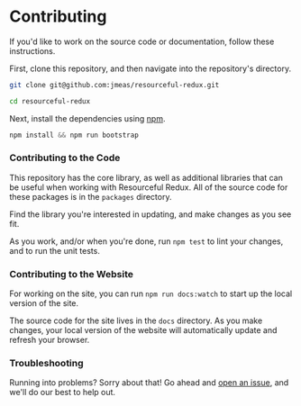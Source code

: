 # Contributing

If you'd like to work on the source code or documentation, follow these
instructions.

First, clone this repository, and then navigate into the repository's directory.

```sh
git clone git@github.com:jmeas/resourceful-redux.git

cd resourceful-redux
```

Next, install the dependencies using [npm](https://www.npmjs.com/).

```js
npm install && npm run bootstrap
```

### Contributing to the Code

This repository has the core library, as well as additional libraries that can
be useful when working with Resourceful Redux. All of the source code for
these packages is in the `packages` directory.

Find the library you're interested in updating, and make changes as you see fit.

As you work, and/or when you're done, run `npm test` to lint your changes, and
to run the unit tests.

### Contributing to the Website

For working on the site, you can run `npm run docs:watch` to start up the
local version of the site.

The source code for the site lives in the `docs` directory. As you make changes,
your local version of the website will automatically update and refresh your
browser.

### Troubleshooting

Running into problems? Sorry about that! Go ahead and
[open an issue](https://github.com/jmeas/resourceful-redux/issues/new?title=Contributing+help),
and we'll do our best to help out.
